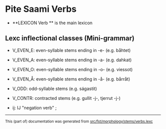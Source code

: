 
# Pite Saami Verbs

* **LEXICON Verb   ** is the main lexicon

## Lexc inflectional classes (Mini-grammar)

* V_EVEN_E: even-syllable stems ending in -e- (e.g. båhtet)
* V_EVEN_A: even-syllable stems ending in -a- (e.g. dahkat)
* V_EVEN_O: even-syllable stems ending in -o- (e.g. viessot)
* V_EVEN_Å: even-syllable stems ending in -å- (e.g. bårråt)

* V_ODD: odd-syllable stems (e.g. ságastit)

* V_CONTR: contracted stems (e.g. gullit -j-, tjerrut -j-)

* ij: IJ "negation verb" ;  

* * *

<small>This (part of) documentation was generated from [src/fst/morphology/stems/verbs.lexc](https://github.com/giellalt/lang-sje/blob/main/src/fst/morphology/stems/verbs.lexc)</small>
